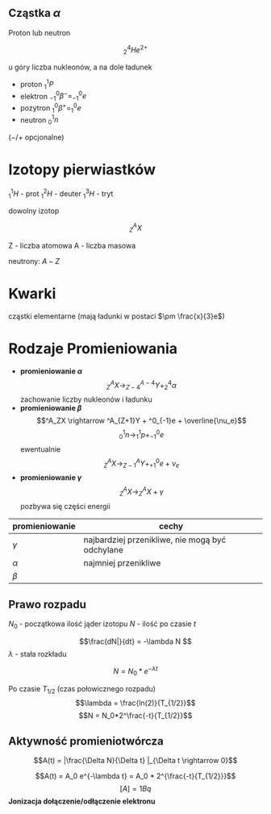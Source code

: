 
## Cząstka $\alpha$

Proton lub neutron 

$$^4_2He^{2+}$$

u góry liczba nukleonów, a na dole ładunek

- proton $^1_1P$
- elektron $^0_{-1}\beta^- = ^0_{-1}e$ 
- pozytron $^0_1\beta^+ = ^0_1e$
- neutron $^1_0n$

($-/+$ opcjonalne)


# Izotopy pierwiastków

$^1_1H$ - prot
$^2_1H$ - deuter
$^3_1H$ - tryt

dowolny izotop

$$^A_ZX$$

Z - liczba atomowa
A - liczba masowa

neutrony: $A-Z$

# Kwarki 

cząstki elementarne (mają ładunki w postaci $\pm \frac{x}{3}e$)

# Rodzaje Promieniowania
- **promieniowanie $\alpha$**
$$^A_ZX \rightarrow ^{A-4}_{Z-4}Y + ^4_2\alpha$$
	zachowanie liczby nukleonów i ładunku
- **promieniowanie $\beta$**
$$^A_ZX \rightarrow ^A_{Z+1}Y + ^0_{-1}e + \overline{\nu_e}$$
$$^1_0n \rightarrow ^1_1p + ^0_{-1}e$$
	ewentualnie
$$^A_ZX \rightarrow ^A_{Z-1}Y + ^0_{+1}e + \nu_e$$
- **promieniowanie $\gamma$**
$$^A_ZX \rightarrow ^A_ZX + \gamma$$
	pozbywa się części energii


| promieniowanie | cechy                                           |
| -------------- | ----------------------------------------------- |
| $\gamma$       | najbardziej przenikliwe, nie mogą być odchylane |
| $\alpha$       | najmniej przenikliwe                            |
| $\beta$        |                                                 |
## Prawo rozpadu

$N_0$ - początkowa ilość jąder izotopu
$N$ - ilość po czasie $t$

$$\frac{dN|}{dt} = -\lambda N $$
$\lambda$ - stała rozkładu

$$N = N_0 * e^{-\lambda t}$$

Po czasie $T_{1/2}$ (czas połowicznego rozpadu)
$$\lambda = \frac{ln(2)}{T_{1/2}}$$
$$N = N_0*2^\frac{-t}{T_{1/2}}$$

## Aktywność promieniotwórcza

$$A(t) = |\frac{\Delta N}{\Delta t} |_{\Delta t \rightarrow 0}$$

$$A(t) = A_0 e^{-\lambda t} = A_0 * 2^{\frac{-t}{T_{1/2}}}$$
$$[A] = 1Bq$$
**Jonizacja dołączenie/odłączenie elektronu**

